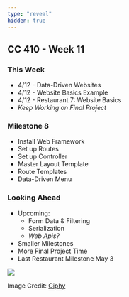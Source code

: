 ```yaml
---
type: "reveal"
hidden: true
---
```

<section>
	<h2>CC 410 - Week 11</h2>
</section>
<section>
	<h3>This Week</h3>
	<ul>
		<li>4/12 - Data-Driven Websites</li>
		<li>4/12 - Website Basics Example</li>
		<li>4/12 - Restaurant 7: Website Basics</li>
		<li><i>Keep Working on Final Project</i></li>
	</ul>
</section>
<section>
	<h3>Milestone 8</h3>
	<ul>
		<li>Install Web Framework</li>
		<li>Set up Routes</li>
		<li>Set up Controller</li>
		<li>Master Layout Template</li>
		<li>Route Templates</li>
		<li>Data-Driven Menu</li>
	</ul>
</section>
<section>
	<h3>Looking Ahead</h3>
	<ul>
		<li>Upcoming: <ul>
			<li>Form Data & Filtering</li>
			<li>Serialization</li>
			<li><i>Web Apis?</i></li>
		</ul></li>
		<li>Smaller Milestones</li>
		<li>More Final Project Time</li>
		<li>Last Restaurant Milestone May 3</li>
	</ul>
</section>
<section>
	<img class="plain stretch" src="https://media.giphy.com/media/3o6nUZm2TxFXDUXM0U/giphy.gif">
	<p class="imagecredit">Image Credit: <a href="https://giphy.com/gifs/thenextstep-3o6nUZm2TxFXDUXM0U/media">Giphy</a></p>
</section>